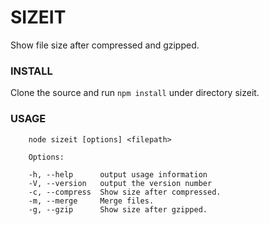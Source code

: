 SIZEIT
======

Show file size after compressed and gzipped.

### INSTALL

Clone the source and run `npm install` under directory sizeit.

### USAGE

		node sizeit [options] <filepath>

		Options:

		-h, --help      output usage information
		-V, --version   output the version number
		-c, --compress  Show size after compressed.
		-m, --merge     Merge files.
		-g, --gzip      Show size after gzipped.
